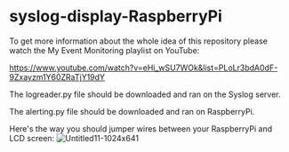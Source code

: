 # syslog-display-RaspberryPi
To get more information about the whole idea of this repository please watch the My Event Monitoring playlist on YouTube:

https://www.youtube.com/watch?v=eHi_wSU7WOk&list=PLoLr3bdA0dF-9Zxayzm1Y60ZRaTjY19dY

The logreader.py file should be downloaded and ran on the Syslog server.

The alerting.py file should be downloaded and ran on RaspberryPi.

Here's the way you should jumper wires between your RaspberryPi and LCD screen:
![Untitled11-1024x641](https://user-images.githubusercontent.com/87240174/223758907-6a5168e4-9142-4749-ba6b-302c6753e2da.jpeg)
